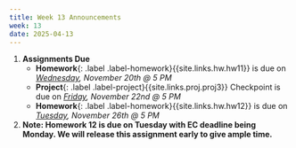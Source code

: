 ```yaml
---
title: Week 13 Announcements
week: 13
date: 2025-04-13
---
```


1. **Assignments Due**
    * **Homework**{: .label .label-homework}{{site.links.hw.hw11}} is due on *<u>Wednesday</u>, November 20th @ 5 PM*
    * **Project**{: .label .label-project}{{site.links.proj.proj3}} Checkpoint is due on *<u>Friday</u>, November 22nd @ 5 PM*
    * **Homework**{: .label .label-homework}{{site.links.hw.hw12}} is due on *<u>Tuesday</u>, November 26th @ 5 PM*
2. **Note: Homework 12 is due on Tuesday with EC deadline being Monday. We will release this assignment early to give ample time.**
